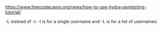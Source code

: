 https://www.freecodecamp.org/news/how-to-use-hydra-pentesting-tutorial/


-L instead of -l. -l is for a single username and -L is for a list of usernames.